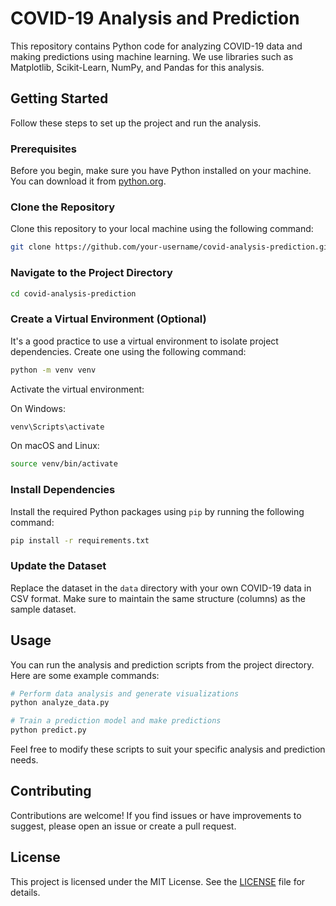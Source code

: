 
# COVID-19 Analysis and Prediction

This repository contains Python code for analyzing COVID-19 data and making predictions using machine learning. We use libraries such as Matplotlib, Scikit-Learn, NumPy, and Pandas for this analysis.

## Getting Started

Follow these steps to set up the project and run the analysis.

### Prerequisites

Before you begin, make sure you have Python installed on your machine. You can download it from [python.org](https://www.python.org/downloads/).

### Clone the Repository

Clone this repository to your local machine using the following command:

```bash
git clone https://github.com/your-username/covid-analysis-prediction.git

```

### Navigate to the Project Directory

```bash
cd covid-analysis-prediction
```

### Create a Virtual Environment (Optional)

It's a good practice to use a virtual environment to isolate project dependencies. Create one using the following command:

```bash
python -m venv venv
```

Activate the virtual environment:

On Windows:
```bash
venv\Scripts\activate
```

On macOS and Linux:
```bash
source venv/bin/activate
```

### Install Dependencies

Install the required Python packages using `pip` by running the following command:

```bash
pip install -r requirements.txt
```

### Update the Dataset

Replace the dataset in the `data` directory with your own COVID-19 data in CSV format. Make sure to maintain the same structure (columns) as the sample dataset.

## Usage

You can run the analysis and prediction scripts from the project directory. Here are some example commands:

```bash
# Perform data analysis and generate visualizations
python analyze_data.py

# Train a prediction model and make predictions
python predict.py
```

Feel free to modify these scripts to suit your specific analysis and prediction needs.

## Contributing

Contributions are welcome! If you find issues or have improvements to suggest, please open an issue or create a pull request.

## License

This project is licensed under the MIT License. See the [LICENSE](LICENSE) file for details.
